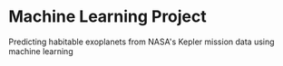 # Machine Learning Project
Predicting habitable exoplanets from NASA's Kepler mission data using machine learning
